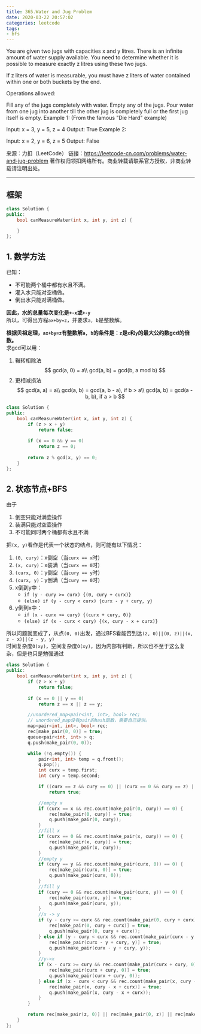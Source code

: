 ```yaml
---
title: 365.Water and Jug Problem
date: 2020-03-22 20:57:02
categories: leetcode
tags: 
- bfs
---
```

You are given two jugs with capacities x and y litres. There is an infinite amount of water supply available. You need to determine whether it is possible to measure exactly z litres using these two jugs.

If z liters of water is measurable, you must have z liters of water contained within one or both buckets by the end.

Operations allowed:

Fill any of the jugs completely with water.
Empty any of the jugs.
Pour water from one jug into another till the other jug is completely full or the first jug itself is empty.
Example 1: (From the famous "Die Hard" example)

Input: x = 3, y = 5, z = 4
Output: True
Example 2:

Input: x = 2, y = 6, z = 5
Output: False

来源：力扣（LeetCode）
链接：https://leetcode-cn.com/problems/water-and-jug-problem
著作权归领扣网络所有。商业转载请联系官方授权，非商业转载请注明出处。
_____________________________

## 框架
```cpp
class Solution {
public:
    bool canMeasureWater(int x, int y, int z) {

    }
};
```

## 1. 数学方法
已知：  
- 不可能两个桶中都有水且不满。  
- 灌入水只能对空桶做。  
- 倒出水只能对满桶做。  
  

**因此，水的总量每次变化是`+-x`或`+-y`**  
所以，可得出方程`ax+by=z`，并要求`a, b`是整数解。  

**根据贝祖定理，`ax+by=z`有整数解`a, b`的条件是：`z`是`x`和`y`的最大公约数gcd的倍数。**  
求gcd可以用：  
1. 辗转相除法
   $$
   gcd(a, 0) = a\\
   gcd(a, b) = gcd(b, a mod b)
   $$
2. 更相减损法
   $$
   gcd(a, a) = a\\
   gcd(a, b) = gcd(a, b - a), if b > a\\
   gcd(a, b) = gcd(a - b, b), if a > b
   $$
```cpp
class Solution {
public:
    bool canMeasureWater(int x, int y, int z) {
        if (z > x + y)
            return false;
        
        if (x == 0 && y == 0)
            return z == 0;
        
        return z % gcd(x, y) == 0;
    }
};
```

## 2. 状态节点+BFS
由于
1. 倒空只能对满壶操作
2. 装满只能对空壶操作
3. 不可能同时两个桶都有水且不满

把`(x, y)`看作是代表一个状态的结点，则可能有以下情况：  
1. `(0, cury)`：x倒空（当`curx == x`时）
2. `(x, cury)`：x装满（当`curx == 0`时）
3. `(curx, 0)`：y倒空（当`cury == y`时）
4. `(curx, y)`：y倒满（当`cury == 0`时）
5. x倒到y中：
   - `if (y - cury >= curx) {(0, cury + curx)}`
   - `(else) if (y - cury < curx) {curx - y + cury, y}`
6. y倒到x中：
   - `if (x - curx >= cury) {(curx + cury, 0)}`
   - `(else) if (x - curx < cury) {(x, cury - x + curx)}`

所以问题就变成了，从点`(0, 0)`出发，通过BFS看能否到达`(z, 0)||(0, z)||(x, z - x)||(z - y, y)`  
时间复杂度`O(xy)`，空间复杂度`O(xy)`，因为内部有判断，所以也不至于这么复杂，但是也只是勉强通过  

```cpp
class Solution {
public:
    bool canMeasureWater(int x, int y, int z) {
        if (z > x + y)
            return false;
        
        if (x == 0 || y == 0)
            return z == x || z == y;

        //unordered_map<pair<int, int>, bool> rec;
        // unordered_map没有pair的hash函数，需要自己提供。
        map<pair<int, int>, bool> rec;
        rec[make_pair(0, 0)] = true;
        queue<pair<int, int> > q;
        q.push(make_pair(0, 0));

        while (!q.empty()) {
            pair<int, int> temp = q.front();
            q.pop();
            int curx = temp.first;
            int cury = temp.second;

            if ((curx == z && cury == 0) || (curx == 0 && cury == z) || (curx == x && cury == z - x) || (curx == z - y && cury == y))
                return true;

            //empty x
            if (curx == x && rec.count(make_pair(0, cury)) == 0) {
                rec[make_pair(0, cury)] = true;
                q.push(make_pair(0, cury));
            }
            //fill x
            if (curx == 0 && rec.count(make_pair(x, cury)) == 0) {
                rec[make_pair(x, cury)] = true;
                q.push(make_pair(x, cury));
            }
            //empty y
            if (cury == y && rec.count(make_pair(curx, 0)) == 0) {
                rec[make_pair(curx, 0)] = true;
                q.push(make_pair(curx, 0));
            }
            //fill y
            if (cury == 0 && rec.count(make_pair(curx, y)) == 0) {
                rec[make_pair(curx, y)] = true;
                q.push(make_pair(curx, y));
            }
            //x -> y
            if (y - cury >= curx && rec.count(make_pair(0, cury + curx)) == 0) {
                rec[make_pair(0, cury + curx)] = true;
                q.push(make_pair(0, cury + curx));
            } else if (y - cury < curx && rec.count(make_pair(curx - y + cury, y)) == 0) {
                rec[make_pair(curx - y + cury, y)] = true;
                q.push(make_pair(curx - y + cury, y));
            }
            //y->x
            if (x - curx >= cury && rec.count(make_pair(curx + cury, 0)) == 0) {
                rec[make_pair(curx + cury, 0)] = true;
                q.push(make_pair(curx + cury, 0));
            } else if (x - curx < cury && rec.count(make_pair(x, cury - x + curx)) == 0) {
                rec[make_pair(x, cury - x + curx)] = true;
                q.push(make_pair(x, cury - x + curx));
            }
        }

        return rec[make_pair(z, 0)] || rec[make_pair(0, z)] || rec[make_pair(x, z - x)] || rec[make_pair(z - y, y)];
    }
};
```